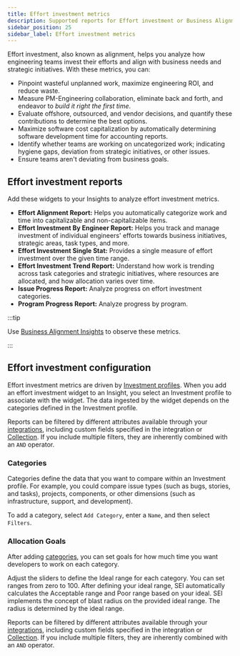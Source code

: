 ```yaml
---
title: Effort investment metrics
description: Supported reports for Effort investment or Business Alignment on SEI
sidebar_position: 25
sidebar_label: Effort investment metrics
---
```


Effort investment, also known as alignment, helps you analyze how engineering teams invest their efforts and align with business needs and strategic initiatives. With these metrics, you can:

* Pinpoint wasteful unplanned work, maximize engineering ROI, and reduce waste.
* Measure PM-Engineering collaboration, eliminate back and forth, and endeavor to _build it right the first time_.
* Evaluate offshore, outsourced, and vendor decisions, and quantify these contributions to determine the best options.
* Maximize software cost capitalization by automatically determining software development time for accounting reports.
* Identify whether teams are working on uncategorized work; indicating hygiene gaps, deviation from strategic initiatives, or other issues.
* Ensure teams aren't deviating from business goals.

## Effort investment reports

Add these widgets to your Insights to analyze effort investment metrics.

* **Effort Alignment Report:** Helps you automatically categorize work and time into capitalizable and non-capitalizable items.
* **Effort Investment By Engineer Report:** Helps you track and manage investment of individual engineers' efforts towards business initiatives, strategic areas, task types, and more.
* **Effort Investment Single Stat:** Provides a single measure of effort investment over the given time range.
* **Effort Investment Trend Report:** Understand how work is trending across task categories and strategic initiatives, where resources are allocated, and how allocation varies over time.
* **Issue Progress Report:** Analyze progress on effort investment categories.
* **Program Progress Report:** Analyze progress by program.

:::tip

Use [Business Alignment Insights](/docs/software-engineering-insights/insights/sei-insights#business-alignment) to observe these metrics.

:::

## Effort investment configuration

Effort investment metrics are driven by [Investment profiles](/docs/software-engineering-insights/sei-profiles/investment-profile). When you add an effort investment widget to an Insight, you select an Investment profile to associate with the widget. The data ingested by the widget depends on the categories defined in the Investment profile.

Reports can be filtered by different attributes available through your [integrations](/docs/category/sei-integrations), including custom fields specified in the integration or [Collection](/docs/software-engineering-insights/sei-projects-and-collections/project-and-collection-overview). If you include multiple filters, they are inherently combined with an `AND` operator.

### Categories

Categories define the data that you want to compare within an Investment profile. For example, you could compare issue types (such as bugs, stories, and tasks), projects, components, or other dimensions (such as infrastructure, support, and development).

To add a category, select `Add Category`, enter a `Name`, and then select `Filters`.

### Allocation Goals

After adding [categories](#categories), you can set goals for how much time you want developers to work on each category.

Adjust the sliders to define the Ideal range for each category. You can set ranges from zero to 100. After defining your ideal range, SEI automatically calculates the Acceptable range and Poor range based on your ideal.  SEI implements the concept of blast radius on the provided ideal range. The radius is determined by the ideal range.

Reports can be filtered by different attributes available through your [integrations](/docs/category/sei-integrations), including custom fields specified in the integration or [Collection](/docs/software-engineering-insights/sei-projects-and-collections/project-and-collection-overview). If you include multiple filters, they are inherently combined with an `AND` operator.